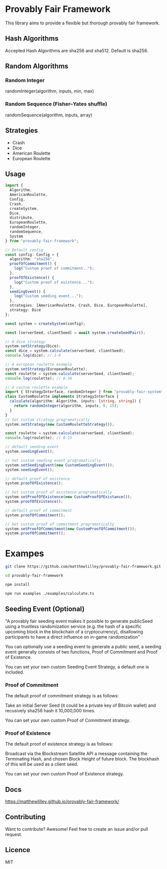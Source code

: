 # Provably Fair Framework

This library aims to provide a flexible but thorough provably fair framework.

## Hash Algorithms

Accepted Hash Algorithms are sha256 and sha512. Default is sha256.

## Random Algorithms

### Random Integer
randomInteger(algorithm, inputs, min, max)

### Random Sequence (Fisher–Yates shuffle)
randomSequence(algorithm, inputs, array)

## Strategies

- Crash
- Dice
- American Roulette
- European Roulette

## Usage

```typescript
import {
  Algorithm,
  AmericanRoulette,
  Config,
  Crash,
  createSystem,
  Dice,
  distribute,
  EuropeanRoulette,
  randomInteger,
  randomSequence,
  System
} from "provably-fair-framework";

// Default config
const config: Config = {
  algorithm: "sha256",
  proofOfCommitment() {
    log("Custom proof of commitment..");
  },
  proofOfExistence() {
    log("Custom proof of existence...");
  },
  seedingEvent() {
    log("Custom seeding event...");
  },
  strategies: [AmericanRoulette, Crash, Dice, EuropeanRoulette],
  strategy: Dice
};

const system = createSystem(config);

const [serverSeed, clientSeed] = await system.createSeedPair();

// A dice strategy
system.setStrategy(Dice);
const dice = system.calculate(serverSeed, clientSeed);
console.log(dice); // 1-6

// A european roulette example
system.setStrategy(EuropeanRoulette);
const roulette = system.calculate(serverSeed, clientSeed);
console.log(roulette); // 0-36

// A custom roulette example
import { StrategyInterface, randomInteger } from "provably-fair-system";
class CustomRoulette implements StrategyInterface {
  calculate(algorithm: Algorithm, inputs: [string, string]) {
    return randomInteger(algorithm, inputs, 0, 15);
  }
}
// Set custom strategy programatically
system.setStrategy(new CustomRouletteStrategy());

const roulette = system.calculate(serverSeed, clientSeed);
console.log(roulette); // 0-15

// default seeding event
system.seedingEvent();

// Set custom seeding event programatically
system.setSeedingEvent(new CustomSeedingEvent());
system.seedingEvent();

// default proof of existence
system.proofOfExistence();

// Set custom proof of existence programatically
system.setProofOfExistence(new CustomProofOfExistance());
system.proofOfExistence();

// default proof of commitment
system.proofOfCommitment();

// Set custom proof of commitment programatically
system.setProofOfCommitment(new CustomProofOfCommitment());
system.proofOfCommitment();
```

# Exampes

```bash
git clone https://github.com/matthewlilley/provably-fair-framework.git

cd provably-fair-framework

npm install

npm run examples ./examples/calculate.ts
```

## Seeding Event (Optional)

"A provably fair seeding event makes it possible to
generate publicSeed using a trustless randomization service (e.g. the hash
of a specific upcoming block in the blockchain of a cryptocurrency), disallowing participants to have a direct influence on in-game randomization"

You can optionally use a seeding event to generate a public seed, a seeding event generally consists of two functions, Proof of Commitment and Proof of Existence.

You can set your own custom Seeding Event Strategy, a default one is included.

### Proof of Commitment

The default proof of commitment strategy is as follows:

Take an initial Server Seed (it could be a private key of Bitcoin wallet) and recusively sha256 hash it 10,000,000 times.

You can set your own custom Proof of Commitment strategy.

### Proof of Existence

The default proof of existence strategy is as follows:

Broadcast via the Blockstream Satellite API a message containing the
Terminating Hash, and chosen Block Height of future block. The blockhash of this will be used as a client seed.

You can set your own custom Proof of Existence strategy.

## Docs

https://matthewlilley.github.io/provably-fair-framework/

## Contributing

Want to contribute? Awesome! Feel free to create an issue and/or pull request.

## Licence

MIT